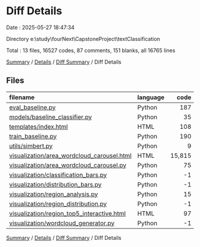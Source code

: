 # Diff Details

Date : 2025-05-27 18:47:34

Directory e:\\study\\fourNext\\CapstoneProject\\textClassification

Total : 13 files,  16527 codes, 87 comments, 151 blanks, all 16765 lines

[Summary](results.md) / [Details](details.md) / [Diff Summary](diff.md) / Diff Details

## Files
| filename | language | code | comment | blank | total |
| :--- | :--- | ---: | ---: | ---: | ---: |
| [eval_baseline.py](/eval_baseline.py) | Python | 187 | 22 | 44 | 253 |
| [models/baseline_classifier.py](/models/baseline_classifier.py) | Python | 35 | 10 | 10 | 55 |
| [templates/index.html](/templates/index.html) | HTML | 108 | 12 | 29 | 149 |
| [train_baseline.py](/train_baseline.py) | Python | 190 | 22 | 45 | 257 |
| [utils/simbert.py](/utils/simbert.py) | Python | 9 | 1 | 1 | 11 |
| [visualization/area_wordcloud_carousel.html](/visualization/area_wordcloud_carousel.html) | HTML | 15,815 | 0 | 3 | 15,818 |
| [visualization/area_wordcloud_carousel.py](/visualization/area_wordcloud_carousel.py) | Python | 75 | 18 | 15 | 108 |
| [visualization/classification_bars.py](/visualization/classification_bars.py) | Python | -1 | 0 | 1 | 0 |
| [visualization/distribution_bars.py](/visualization/distribution_bars.py) | Python | -1 | 0 | 0 | -1 |
| [visualization/region_analysis.py](/visualization/region_analysis.py) | Python | 15 | 2 | 2 | 19 |
| [visualization/region_distribution.py](/visualization/region_distribution.py) | Python | -1 | 0 | 1 | 0 |
| [visualization/region_top5_interactive.html](/visualization/region_top5_interactive.html) | HTML | 97 | 0 | 0 | 97 |
| [visualization/wordcloud_generator.py](/visualization/wordcloud_generator.py) | Python | -1 | 0 | 0 | -1 |

[Summary](results.md) / [Details](details.md) / [Diff Summary](diff.md) / Diff Details